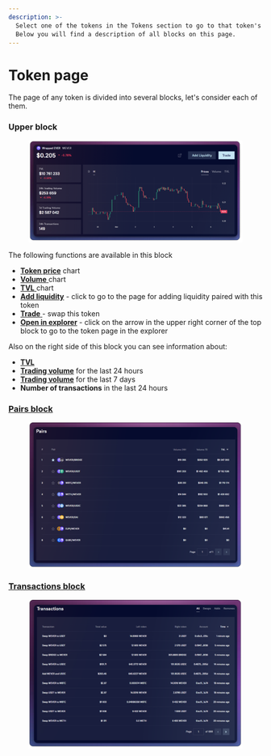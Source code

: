 ```yaml
---
description: >-
  Select one of the tokens in the Tokens section to go to that token's page.
  Below you will find a description of all blocks on this page.
---
```


# Token page

The page of any token is divided into several blocks, let's consider each of them.

### Upper block

<figure><img src="../../../../.gitbook/assets/image (326).png" alt=""><figcaption></figcaption></figure>

The following functions are available in this block

* [**Token price**](price.md) chart
* [**Volume** ](trading-volume.md)chart
* [**TVL** ](../../../pairs/interface/pair-page/tvl.md)chart
* [**Add liquidity**](../../../pools/how-to/add-liquidity.md) - click to go to the page for adding liquidity paired with this token
* [**Trade** ](../../../swap/)- swap this token
* [**Open in explorer**](open-in-explorer.md) - click on the arrow in the upper right corner of the top block to go to the token page in the explorer

Also on the right side of this block you can see information about:

* [**TVL** ](tvl.md)
* [**Trading volume**](trading-volume.md) for the last 24 hours
* [**Trading volume**](trading-volume.md) for the last 7 days
* **Number of transactions** in the last 24 hours

### [Pairs block](pairs.md)

<figure><img src="../../../../.gitbook/assets/image (346).png" alt=""><figcaption></figcaption></figure>

### [Transactions block](transactions.md)

<figure><img src="../../../../.gitbook/assets/image (334).png" alt=""><figcaption></figcaption></figure>

###
